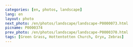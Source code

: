 ```yaml
---
categories: [en, photos, landscape]
lang: en
layout: photo
next_photo: /en/photos/landscape/landscape-P0000073.html
picname: P0000374
prev_photo: /en/photos/landscape/landscape-P0000370.html
tags: [Green Grass, Hottentotten Church, Oryx, Zebras]
---
```

